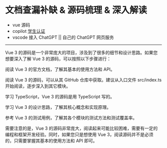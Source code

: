 # 文档查漏补缺 & 源码梳理 & 深入解读

- vue 源码
- copilot [学生认证](https://docs.github.com/zh/education/explore-the-benefits-of-teaching-and-learning-with-github-education/github-global-campus-for-students/about-github-global-campus-for-students)
- vscode 接入 ChatGPT || 自己的 ChatGPT 网页服务

---

Vue 3 的源码是一个非常庞大的项目，涉及到了很多的细节和设计思路。如果您想要深入了解 Vue 3 的源码，可以按照以下步骤进行：

阅读 Vue 3 的官方文档，了解其基本的使用方法和 API。

阅读 Vue 3 的源码，可以从其 GitHub 仓库中获取。建议从入口文件 src/index.ts 开始阅读，逐步深入到其它模块。

学习 TypeScript，Vue 3 的源码是用 TypeScript 写的。

学习 Vue 3 的设计思路，了解其核心概念和实现原理。

参考 Vue 3 的测试用例，了解其各个模块的测试方法和测试覆盖率。

需要注意的是，Vue 3 的源码非常庞大，阅读起来可能比较困难，需要有一定的编程和框架开发经验。同时，如果您只是想使用 Vue 3，阅读源码并不是必须的，只需要掌握其基本的使用方法和 API 即可。
